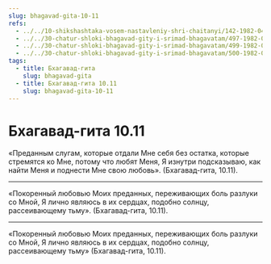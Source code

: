 ```yaml
---
slug: bhagavad-gita-10-11
refs:
  - ../../10-shikshashtaka-vosem-nastavleniy-shri-chaitanyi/142-1982-04-28-a-b-kommentarii-k-pyatomu-shestomu-sedmomu-i-vosmomu-stiham-shikshashtaki.md
  - ../../30-chatur-shloki-bhagavad-gity-i-srimad-bhagavatam/497-1982-06-19-b5-hari-katha-istochnik-zhizni-obyasnenie-chatur-shloki-bhagavad-gity.md
  - ../../30-chatur-shloki-bhagavad-gity-i-srimad-bhagavatam/499-1982-04-18-a1-obyasnenie-stihov-10-11-i-10-10-chaturshloki-bhagavad-gity.md
  - ../../30-chatur-shloki-bhagavad-gity-i-srimad-bhagavatam/500-1982-05-18-e2-obyasnenie-slova-gyana-v-stihe-10-11-bhagavad-gity.md
tags:
  - title: Бхагавад-гита
    slug: bhagavad-gita
  - title: Бхагавад-гита 10.11
    slug: bhagavad-gita-10-11
---
```


# Бхагавад-гита 10.11

«Преданным слугам, которые отдали Мне себя без остатка, которые стремятся ко Мне, потому что любят Меня, Я изнутри подсказываю, как найти Меня и поднести Мне свою любовь». (Бхагавад-гита, 10.11).

---

«Покоренный любовью Моих преданных, переживающих боль разлуки со Мной, Я лично являюсь в их сердцах, подобно солнцу, рассеивающему тьму». (Бхагавад-гита, 10.11).

---

«Покоренный любовью Моих преданных, переживающих боль разлуки со Мной, Я лично являюсь в их сердцах, подобно солнцу, рассеивающему тьму» (Бхагавад-гита, 10.11).
